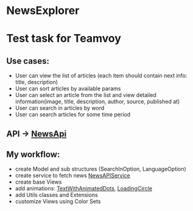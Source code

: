 # NewsExplorer

# Test task for Teamvoy

## Use cases:
- User can view the list of articles (each item should contain next info: title, description)
- User can sort articles by available params
- User can select an article from the list and view detailed information(image, title, description, author, source, published at)
- User can search in articles by word
- User can search articles for some time period

## API -> [NewsApi](https://newsapi.org)

## My workflow:
- create Model and sub structures (SearchInOption, LanguageOption)
- create service to fetch news [NewsAPIService](https://github.com/ToBiSiD/NewsExplorer/blob/main/NewsExplorerTeamvoy/API/NewsAPIService.swift)
- create base Views
- add animations: [TextWithAnimatedDots](https://github.com/ToBiSiD/NewsExplorer/blob/main/NewsExplorerTeamvoy/View/Components/AnimatedTextWithDotsView.swift), [LoadingCircle](https://github.com/ToBiSiD/NewsExplorer/blob/main/NewsExplorerTeamvoy/View/Components/SpinningCircle.swift)
- add Utils classes and Extensions  
- customize Views using Color Sets

